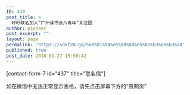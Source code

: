 ```yaml
---
ID: 440
post_title: >
  呼吁联名加入“广州读书会八青年”关注团
author: pioneer
post_excerpt: ""
layout: page
permalink: 'https://sdxf28.gq/%e8%81%94%e5%90%8d%e5%85%b3%e6%b3%a8'
published: true
post_date: 2018-01-27 15:58:42
---
```

[contact-form-7 id="437" title="联名信"]

如在微信中无法正常显示表格，请先点击屏幕下方的“原网页”